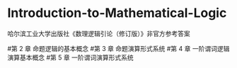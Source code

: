 # Introduction-to-Mathematical-Logic
哈尔滨工业大学出版社《数理逻辑引论（修订版）》非官方参考答案

#第 2 章  命题逻辑的基本概念
#第 3 章  命题演算形式系统
#第 4 章  一阶谓词逻辑演算基本概念
#第 5 章  一阶谓词演算形式系统